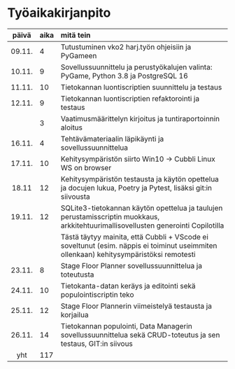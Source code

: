 # Työaikakirjanpito

| päivä | aika | mitä tein  |
| :----:|:-----| :----------|
| 09.11.| 4   | Tutustuminen vko2 harj.työn ohjeisiin ja PyGameen |
| 10.11.| 9   | Sovellussuunnittelu ja perustyökalujen valinta: PyGame, Python 3.8 ja PostgreSQL 16|
| 11.11.| 10  | Tietokannan luontiscriptien suunnittelu ja testaus|
| 12.11.| 9   | Tietokannan luontiscriptien refaktorointi ja testaus |
|       | 3   | Vaatimusmäärittelyn kirjoitus ja tuntiraportoinnin aloitus |
| 16.11.| 4   | Tehtävämateriaalin läpikäynti ja sovellussuunnittelua |
| 17.11.| 10  | Kehitysympäristön siirto Win10 -> Cubbli Linux WS on browser |
| 18.11 | 12  | Kehitysympäristön testausta ja käytön opettelua ja docujen lukua, Poetry ja Pytest, lisäksi git:in siivousta | 
| 19.11.| 12  | SQLite3-tietokannan käytön opettelua ja taulujen perustamisscriptin muokkaus, arkkitehtuurimallisovellusten generointi Copilotilla | 
|       |     | Tästä täytyy mainita, että Cubbli + VScode ei soveltunut (esim. näppis ei toiminut useimmiten ollenkaan) kehitysympäristöksi remotesti     | 
| 23.11.| 8   | Stage Floor Planner sovellussuunnittelua ja toteutusta |
| 24.11.| 10  | Tietokanta-datan keräys ja editointi sekä populointiscriptin teko |
| 25.11.| 12  | Stage Floor Plannerin viimeistelyä testausta ja korjailua |
| 26.11.| 14  | Tietokannan populointi, Data Managerin sovellussuunnittelua sekä CRUD-toteutus ja sen testaus, GIT:in siivous |
| yht   | 117 | 
